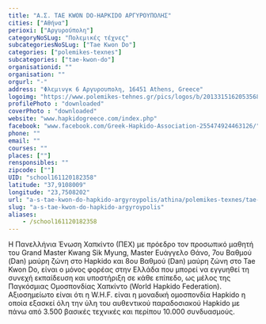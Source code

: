 ```yaml
---
title: "Α.Σ. TΑΕ KWON DO-HAPKIDO ΑΡΓΥΡΟΥΠΟΛΗΣ"
cities: ["Αθήνα"]
perioxi: ["Αργυρούπολη"]
categoryNoSLug: "Πολεμικές τέχνες"
subcategoriesNoSLug: ["Tae Kwon Do"]
categories: ["polemikes-texnes"]
subcategories: ["tae-kwon-do"]
organisationid: ""
organisation: ""
orgurl: "-"
address: "Φλεμινγκ 6 Αργυρουπολη, 16451 Athens, Greece"
logoimg: "https://www.polemikes-tehnes.gr/pics/logos/b/2013315162053568.jpg"
profilePhoto : "downloaded"
coverPhoto : "downloaded"
website: "www.hapkidogreece.com/index.php"
facebook: "www.facebook.com/Greek-Hapkido-Association-255474924463126/"
phone: ""
email: ""
courses: ""
places: [""]
rensponsibles: ""
zipcode: [""]
UID: "school161120182358"
latitude: "37,9108009"
longitude: "23,7508202"
url: "a-s-tae-kwon-do-hapkido-argyroypolis/athina/polemikes-texnes/tae-kwon-do"
slug: "a-s-tae-kwon-do-hapkido-argyroypolis"
aliases:
    - /school161120182358
---
```





Η Πανελλήνια Ένωση Χαπκίντο (ΠEX) με πρόεδρο τον προσωπικό μαθητή του Grand Master Kwang Sik Myung, Master Ευάγγελο Θάνο, 7ου Βαθμού (Dan) μαύρη ζώνη στο Hapkido και 8ου Βαθμού (Dan) μαύρη ζώνη στο Tae Kwon Do, είναι ο μόνος φορέας στην Ελλάδα που μπορεί να εγγυηθεί τη συνεχή εκπαίδευση και υποστήριξη σε κάθε επίπεδο, ως μέλος της Παγκόσμιας Ομοσπονδίας Χαπκίντο (World Hapkido Federation). Αξιοσημείωτο είναι ότι η W.H.F. είναι η μοναδική ομοσπονδία Hapkido η οποία εξασκεί όλη την ύλη του αυθεντικού παραδοσιακού Hapkido με πάνω από 3.500 βασικές τεχνικές και περίπου 10.000 συνδυασμούς.